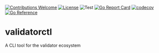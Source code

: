 [![Contributions Welcome](https://img.shields.io/badge/contributions-welcome-brightgreen.svg?style=flat)](https://github.com/validator-labs/validatorctl/issues)
[![License](https://img.shields.io/badge/License-Apache%202.0-blue.svg)](https://opensource.org/licenses/Apache-2.0)
![Test](https://github.com/validator-labs/validatorctl/actions/workflows/test.yaml/badge.svg)
[![Go Report Card](https://goreportcard.com/badge/github.com/validator-labs/validatorctl)](https://goreportcard.com/report/github.com/validator-labs/validatorctl)
[![codecov](https://codecov.io/gh/validator-labs/validatorctl/graph/badge.svg?token=GVZ4LZ5SOY)](https://codecov.io/gh/validator-labs/validatorctl)
[![Go Reference](https://pkg.go.dev/badge/github.com/validator-labs/validatorctl.svg)](https://pkg.go.dev/github.com/validator-labs/validatorctl)

# validatorctl
A CLI tool for the validator ecosystem

